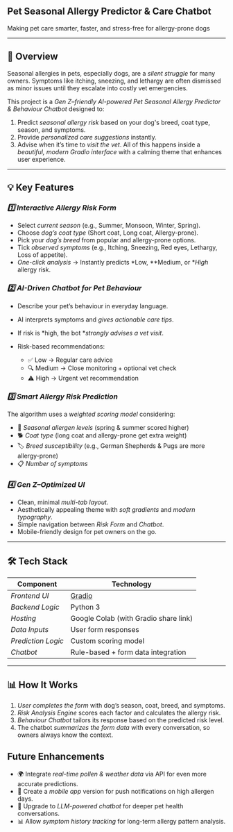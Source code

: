 ## Pet Seasonal Allergy Predictor & Care Chatbot

Making pet care smarter, faster, and stress-free for allergy-prone dogs

---
## 🚀 Overview

Seasonal allergies in pets, especially dogs, are a *silent struggle* for many owners. Symptoms like itching, sneezing, and lethargy are often dismissed as minor issues until they escalate into costly vet emergencies.

This project is a *Gen Z–friendly AI-powered Pet Seasonal Allergy Predictor & Behaviour Chatbot* designed to:

1. Predict *seasonal allergy risk* based on your dog's breed, coat type, season, and symptoms.
2. Provide *personalized care suggestions* instantly.
3. Advise when it’s time to *visit the vet*.
All of this happens inside a *beautiful, modern Gradio interface* with a calming theme that enhances user experience.
---

## 💡 Key Features

### *1️⃣ Interactive Allergy Risk Form*

* Select *current season* (e.g., Summer, Monsoon, Winter, Spring).
* Choose *dog’s coat type* (Short coat, Long coat, Allergy-prone).
* Pick your *dog’s breed* from popular and allergy-prone options.
* Tick *observed symptoms* (e.g., Itching, Sneezing, Red eyes, Lethargy, Loss of appetite).
* *One-click analysis* → Instantly predicts *Low, **Medium, or **High* allergy risk.

### *2️⃣ AI-Driven Chatbot for Pet Behaviour*

* Describe your pet’s behaviour in everyday language.
* AI interprets symptoms and *gives actionable care tips*.
* If risk is *high, the bot **strongly advises a vet visit*.
* Risk-based recommendations:

  * ✅ Low → Regular care advice
  * 🔍 Medium → Close monitoring + optional vet check
  * ⚠️ High → Urgent vet recommendation

### *3️⃣ Smart Allergy Risk Prediction*

The algorithm uses a *weighted scoring model* considering:

* 🌸 *Seasonal allergen levels* (spring & summer scored higher)
* 🐕 *Coat type* (long coat and allergy-prone get extra weight)
* 🏷 *Breed susceptibility* (e.g., German Shepherds & Pugs are more allergy-prone)
* 📋 *Number of symptoms*

### *4️⃣ Gen Z–Optimized UI*

* Clean, minimal *multi-tab layout*.
* Aesthetically appealing theme with *soft gradients* and *modern typography*.
* Simple navigation between *Risk Form* and *Chatbot*.
* Mobile-friendly design for pet owners on the go.

---

## 🛠️ Tech Stack

| Component            | Technology                            |
| -------------------- | ------------------------------------- |
| *Frontend UI*      | [Gradio](https://gradio.app/)         |
| *Backend Logic*    | Python 3                              |
| *Hosting*          | Google Colab (with Gradio share link) |
| *Data Inputs*      | User form responses                   |
| *Prediction Logic* | Custom scoring model                  |
| *Chatbot*          | Rule-based + form data integration    |

---

## 📊 How It Works

1. *User completes the form* with dog’s season, coat, breed, and symptoms.
2. *Risk Analysis Engine* scores each factor and calculates the allergy risk.
3. *Behaviour Chatbot* tailors its response based on the predicted risk level.
4. The chatbot *summarizes the form data* with every conversation, so owners always know the context.
   

## Future Enhancements

* 🌍 Integrate *real-time pollen & weather data* via API for even more accurate predictions.
* 📱 Create a *mobile app* version for push notifications on high allergen days.
* 🧠 Upgrade to *LLM-powered chatbot* for deeper pet health conversations.
* 📊 Allow *symptom history tracking* for long-term allergy pattern analysis.
